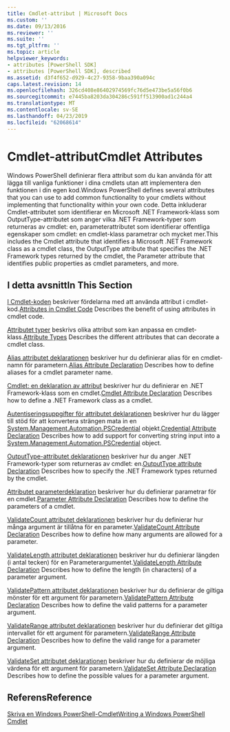 ```yaml
---
title: Cmdlet-attribut | Microsoft Docs
ms.custom: ''
ms.date: 09/13/2016
ms.reviewer: ''
ms.suite: ''
ms.tgt_pltfrm: ''
ms.topic: article
helpviewer_keywords:
- attributes [PowerShell SDK]
- attributes [PowerShell SDK], described
ms.assetid: d3f4f652-d929-4c27-9358-9baa390a094c
caps.latest.revision: 14
ms.openlocfilehash: 326cd408e86402974569fc76d5e473be5a56f0b6
ms.sourcegitcommit: e7445ba8203da304286c591ff513900ad1c244a4
ms.translationtype: MT
ms.contentlocale: sv-SE
ms.lasthandoff: 04/23/2019
ms.locfileid: "62068614"
---
```

# <a name="cmdlet-attributes"></a><span data-ttu-id="c3e6a-102">Cmdlet-attribut</span><span class="sxs-lookup"><span data-stu-id="c3e6a-102">Cmdlet Attributes</span></span>

<span data-ttu-id="c3e6a-103">Windows PowerShell definierar flera attribut som du kan använda för att lägga till vanliga funktioner i dina cmdlets utan att implementera den funktionen i din egen kod.</span><span class="sxs-lookup"><span data-stu-id="c3e6a-103">Windows PowerShell defines several attributes that you can use to add common functionality to your cmdlets without implementing that functionality within your own code.</span></span> <span data-ttu-id="c3e6a-104">Detta inkluderar Cmdlet-attributet som identifierar en Microsoft .NET Framework-klass som OutputType-attributet som anger vilka .NET Framework-typer som returneras av cmdlet: en, parameterattributet som identifierar offentliga egenskaper som cmdlet: en cmdlet-klass parametrar och mycket mer.</span><span class="sxs-lookup"><span data-stu-id="c3e6a-104">This includes the Cmdlet attribute that identifies a Microsoft .NET Framework class as a cmdlet class, the OutputType attribute that specifies the .NET Framework types returned by the cmdlet, the Parameter attribute that identifies public properties as cmdlet parameters, and more.</span></span>

## <a name="in-this-section"></a><span data-ttu-id="c3e6a-105">I detta avsnitt</span><span class="sxs-lookup"><span data-stu-id="c3e6a-105">In This Section</span></span>

<span data-ttu-id="c3e6a-106">[I Cmdlet-koden](./attributes-in-cmdlet-code.md) beskriver fördelarna med att använda attribut i cmdlet-kod.</span><span class="sxs-lookup"><span data-stu-id="c3e6a-106">[Attributes in Cmdlet Code](./attributes-in-cmdlet-code.md) Describes the benefit of using attributes in cmdlet code.</span></span>

<span data-ttu-id="c3e6a-107">[Attributet typer](./attribute-types.md) beskrivs olika attribut som kan anpassa en cmdlet-klass.</span><span class="sxs-lookup"><span data-stu-id="c3e6a-107">[Attribute Types](./attribute-types.md) Describes the different attributes that can decorate a cmdlet class.</span></span>

<span data-ttu-id="c3e6a-108">[Alias attributet deklarationen](./alias-attribute-declaration.md) beskriver hur du definierar alias för en cmdlet-namn för parametern.</span><span class="sxs-lookup"><span data-stu-id="c3e6a-108">[Alias Attribute Declaration](./alias-attribute-declaration.md) Describes how to define aliases for a cmdlet parameter name.</span></span>

<span data-ttu-id="c3e6a-109">[Cmdlet: en deklaration av attribut](./cmdlet-attribute-declaration.md) beskriver hur du definierar en .NET Framework-klass som en cmdlet.</span><span class="sxs-lookup"><span data-stu-id="c3e6a-109">[Cmdlet Attribute Declaration](./cmdlet-attribute-declaration.md) Describes how to define a .NET Framework class as a cmdlet.</span></span>

<span data-ttu-id="c3e6a-110">[Autentiseringsuppgifter för attributet deklarationen](./credential-attribute-declaration.md) beskriver hur du lägger till stöd för att konvertera strängen mata in en [System.Management.Automation.PSCredential](/dotnet/api/System.Management.Automation.PSCredential) objekt.</span><span class="sxs-lookup"><span data-stu-id="c3e6a-110">[Credential Attribute Declaration](./credential-attribute-declaration.md) Describes how to add support for converting string input into a [System.Management.Automation.PSCredential](/dotnet/api/System.Management.Automation.PSCredential) object.</span></span>

<span data-ttu-id="c3e6a-111">[OutputType-attributet deklarationen](./outputtype-attribute-declaration.md) beskriver hur du anger .NET Framework-typer som returneras av cmdlet: en.</span><span class="sxs-lookup"><span data-stu-id="c3e6a-111">[OutputType attribute Declaration](./outputtype-attribute-declaration.md) Describes how to specify the .NET Framework types returned by the cmdlet.</span></span>

<span data-ttu-id="c3e6a-112">[Attributet parameterdeklaration](./parameter-attribute-declaration.md) beskriver hur du definierar parametrar för en cmdlet.</span><span class="sxs-lookup"><span data-stu-id="c3e6a-112">[Parameter Attribute Declaration](./parameter-attribute-declaration.md) Describes how to define the parameters of a cmdlet.</span></span>

<span data-ttu-id="c3e6a-113">[ValidateCount attributet deklarationen](./validatecount-attribute-declaration.md) beskriver hur du definierar hur många argument är tillåtna för en parameter.</span><span class="sxs-lookup"><span data-stu-id="c3e6a-113">[ValidateCount Attribute Declaration](./validatecount-attribute-declaration.md) Describes how to define how many arguments are allowed for a parameter.</span></span>

<span data-ttu-id="c3e6a-114">[ValidateLength attributet deklarationen](./validatelength-attribute-declaration.md) beskriver hur du definierar längden (i antal tecken) för en Parameterargumentet.</span><span class="sxs-lookup"><span data-stu-id="c3e6a-114">[ValidateLength Attribute Declaration](./validatelength-attribute-declaration.md) Describes how to define the length (in characters) of a parameter argument.</span></span>

<span data-ttu-id="c3e6a-115">[ValidatePattern attributet deklarationen](./validatepattern-attribute-declaration.md) beskriver hur du definierar de giltiga mönster för ett argument för parametern.</span><span class="sxs-lookup"><span data-stu-id="c3e6a-115">[ValidatePattern Attribute Declaration](./validatepattern-attribute-declaration.md) Describes how to define the valid patterns for a parameter argument.</span></span>

<span data-ttu-id="c3e6a-116">[ValidateRange attributet deklarationen](./validaterange-attribute-declaration.md) beskriver hur du definierar det giltiga intervallet för ett argument för parametern.</span><span class="sxs-lookup"><span data-stu-id="c3e6a-116">[ValidateRange Attribute Declaration](./validaterange-attribute-declaration.md) Describes how to define the valid range for a parameter argument.</span></span>

<span data-ttu-id="c3e6a-117">[ValidateSet attributet deklarationen](./validateset-attribute-declaration.md) beskriver hur du definierar de möjliga värdena för ett argument för parametern.</span><span class="sxs-lookup"><span data-stu-id="c3e6a-117">[ValidateSet Attribute Declaration](./validateset-attribute-declaration.md) Describes how to define the possible values for a parameter argument.</span></span>

## <a name="reference"></a><span data-ttu-id="c3e6a-118">Referens</span><span class="sxs-lookup"><span data-stu-id="c3e6a-118">Reference</span></span>

[<span data-ttu-id="c3e6a-119">Skriva en Windows PowerShell-Cmdlet</span><span class="sxs-lookup"><span data-stu-id="c3e6a-119">Writing a Windows PowerShell Cmdlet</span></span>](./writing-a-windows-powershell-cmdlet.md)
